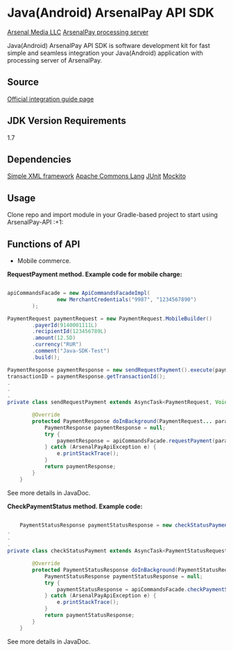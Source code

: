 Java(Android) ArsenalPay API SDK
=========

[Arsenal Media LLC](http://www.arsenalmedia.ru/index.php/en)
[ArsenalPay processing server](https://arsenalpay.ru)


Java(Android) ArsenalPay API SDK is software development kit for 
fast simple and seamless integration your Java(Android) application with processing server of ArsenalPay.

Source
----

[Official integration guide page](https://arsenalpay.ru/site/integration)

JDK Version Requirements
----

1.7

Dependencies
----

[Simple XML framework](http://simple.sourceforge.net)
[Apache Commons Lang](http://commons.apache.org/proper/commons-lang/)
[JUnit](http://junit.org/)
[Mockito](http://mockito.org/)

Usage
----

<p>Clone repo and import module in your Gradle-based project to start using ArsenalPay-API :+1:</p>

Functions of API
----

- Mobile commerce.

<b>RequestPayment method. Example code for mobile charge:</b>

```java 

apiCommandsFacade = new ApiCommandsFacadeImpl(
                new MerchantCredentials("9987", "1234567890")
        );

PaymentRequest paymentRequest = new PaymentRequest.MobileBuilder()
        .payerId(9140001111L)
        .recipientId(123456789L)
        .amount(12.5D)
        .currency("RUR")
        .comment("Java-SDK-Test")
        .build();

PaymentResponse paymentResponse = new sendRequestPayment().execute(paymentRequest).get(30, TimeUnit.SECONDS);
transactionID = paymentResponse.getTransactionId();
.
.
.
private class sendRequestPayment extends AsyncTask<PaymentRequest, Void, PaymentResponse> {

        @Override
        protected PaymentResponse doInBackground(PaymentRequest... params) {
            PaymentResponse paymentResponse = null;
            try {
                paymentResponse = apiCommandsFacade.requestPayment(params[0]);
            } catch (ArsenalPayApiException e) {
                e.printStackTrace();
            }
            return paymentResponse;
        }
    }
```        

<p>See more details in JavaDoc.</p>

<b>CheckPaymentStatus method. Example code:</b>

```java  

    PaymentStatusResponse paymentStatusResponse = new checkStatusPayment().execute(new PaymentStatusRequest(transactionID)).get(30, TimeUnit.SECONDS);
.
.
.
private class checkStatusPayment extends AsyncTask<PaymentStatusRequest, Void, PaymentStatusResponse> {

        @Override
        protected PaymentStatusResponse doInBackground(PaymentStatusRequest... params) {
            PaymentStatusResponse paymentStatusResponse = null;
            try {
                paymentStatusResponse = apiCommandsFacade.checkPaymentStatus(params[0]);
            } catch (ArsenalPayApiException e) {
                e.printStackTrace();
            }
            return paymentStatusResponse;
        }
    }	
```

<p>See more details in JavaDoc.</p>
